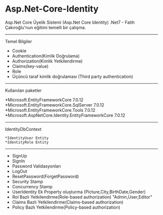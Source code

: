 # Asp.Net-Core-Identity
Asp.Net Core Üyelik Sistemi (Asp.Net Core Identity) .Net7 - Fatih Çakıroğlu'nun eğitimi temelli bir çalışma.

---

Temel Bilgiler

* Cookie
* Authentication(Kimlik Doğrulama)
* Authorization(Kimlik Yetkilendirme)
* Claims(key-value)
* Role
* Üçüncü taraf kimlik doğrulaması (Third party authentication)

---

Kullanılan paketler

*Microsoft.EntityFrameworkCore 7.0.12
*Microsoft.EntityFrameworkCore.SqlServer 7.0.12
*Microsoft.EntityFrameworkCore.Tools 7.0.12
*Microsoft.AspNetCore.Identity.EntityFrameworkCore 7.0.12

---

IdentityDbContext

    *IdentityUser Entity
    *IdentityRole Entity

---

* SignUp
* SignIn
* Password Validasyonları
* LogOut
* ResetPassword(ForgetPassword)
* Security Stamp
* Concurrency Stamp
* UserIdentity Ek Property oluşturma (Picture,City,BirthDate,Gender)
* Rol Bazlı Yetkilendirme(Role-based authorization) "Admin,User,Editor"
* Claims Bazlı Yetkilendirme(Claims-based authorization)
* Policy Bazlı Yetkilendirme(Policy-based authorization)
